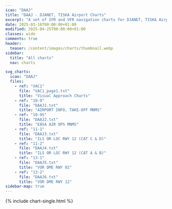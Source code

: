 ```yaml
---
icao: "DAAJ" 
title: "DAAJ - DJANET, TISKA Airport Charts"
excerpt: "A set of IFR and VFR navigation charts for DJANET, TISKA Airport"
date: 2025-03-16T00:00:00+01:00
modified: 2025-04-25T00:00:00+01:00
classes: wide
comments: true
header:
  teaser: /content/images/charts/thumbnail.webp
sidebar:
  title: "All charts"
  nav: charts

svg_charts:
  icao: "DAAJ"
  files:
    - ref: "VAC1"
      file: "VAC1_page1.txt"
      title: "Visual Approach Charts"
    - ref: "10-9"
      file: "DAAJ1.txt"
      title: "AIRPORT INFO, TAKE-OFF MNMS"
    - ref: "10-9S"
      file: "DAAJ2.txt"
      title: "EASA AIR OPS MNMS"
    - ref: "11-1"
      file: "DAAJ3.txt"
      title: "ILS OR LOC RWY 12 (CAT C & D)"
    - ref: "11-2"
      file: "DAAJ4.txt"
      title: "ILS OR LOC RWY 12 (CAT A & B)"
    - ref: "13-1"
      file: "DAAJ5.txt"
      title: "VOR DME RWY 02"
    - ref: "13-2"
      file: "DAAJ6.txt"
      title: "VOR DME RWY 12"
sidebar-map: true
---
```


{% include chart-single.html %}
